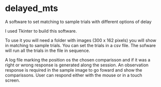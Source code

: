 # delayed_mts

A software to set matching to sample trials with different options of delay

I used Tkinter to build this software.

To use it you will need a folder with images (300 x 162 pixels) you will show in matching to sample trials. You can set the trials in a csv file. The sofware will run all the trials in the file in sequence.

A log file marking the position os the chosen comparisson and if it was a right or wrong response is generated along the session.
An observation response is required in the sample image to go foward and show the comparissons. User can respond either with the mouse or in a touch screen. 
